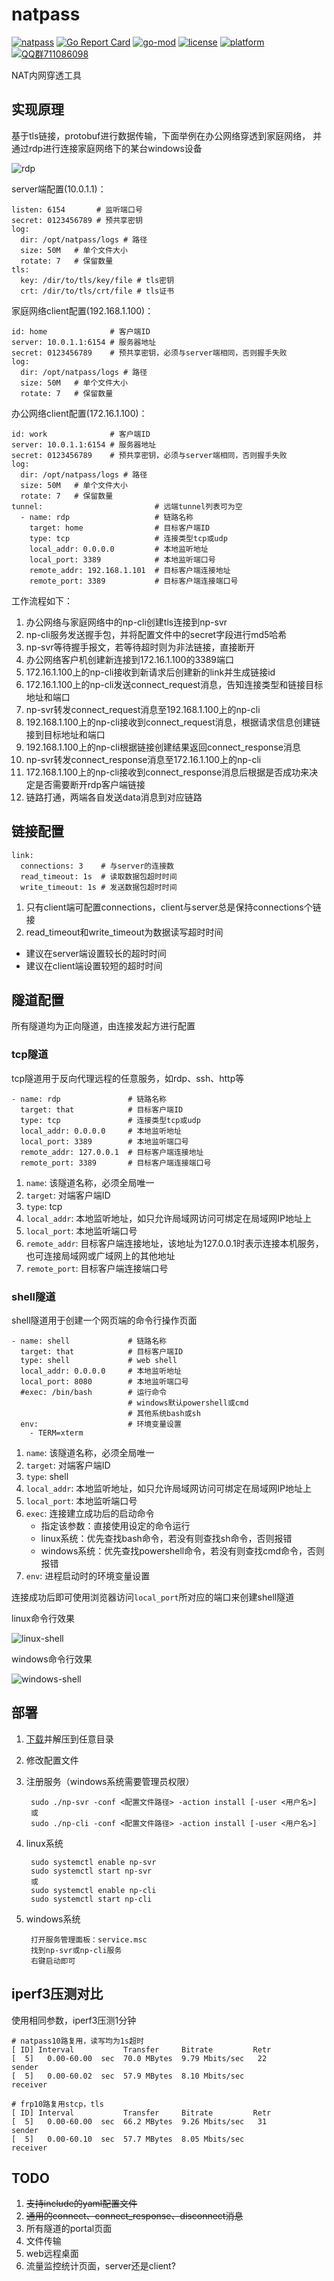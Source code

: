# natpass

[![natpass](https://github.com/lwch/natpass/actions/workflows/build.yml/badge.svg)](https://github.com/lwch/natpass/actions/workflows/build.yml)
[![Go Report Card](https://goreportcard.com/badge/github.com/lwch/natpass)](https://goreportcard.com/report/github.com/lwch/natpass)
[![go-mod](https://img.shields.io/github/go-mod/go-version/lwch/natpass)](https://github.com/lwch/natpass)
[![license](https://img.shields.io/github/license/lwch/natpass)](https://opensource.org/licenses/MIT)
[![platform](https://img.shields.io/badge/platform-linux%20%7C%20windows%20%7C%20macos-lightgrey.svg)](https://github.com/lwch/natpass)
[![QQ群711086098](https://img.shields.io/badge/QQ%E7%BE%A4-711086098-success)](https://jq.qq.com/?_wv=1027&k=6Fz2vkVE)

NAT内网穿透工具

## 实现原理

基于tls链接，protobuf进行数据传输，下面举例在办公网络穿透到家庭网络，
并通过rdp进行连接家庭网络下的某台windows设备

![rdp](docs/example.jpg)

server端配置(10.0.1.1)：

    listen: 6154       # 监听端口号
    secret: 0123456789 # 预共享密钥
    log:
      dir: /opt/natpass/logs # 路径
      size: 50M   # 单个文件大小
      rotate: 7   # 保留数量
    tls:
      key: /dir/to/tls/key/file # tls密钥
      crt: /dir/to/tls/crt/file # tls证书

家庭网络client配置(192.168.1.100)：

    id: home              # 客户端ID
    server: 10.0.1.1:6154 # 服务器地址
    secret: 0123456789    # 预共享密钥，必须与server端相同，否则握手失败
    log:
      dir: /opt/natpass/logs # 路径
      size: 50M   # 单个文件大小
      rotate: 7   # 保留数量

办公网络client配置(172.16.1.100)：

    id: work              # 客户端ID
    server: 10.0.1.1:6154 # 服务器地址
    secret: 0123456789    # 预共享密钥，必须与server端相同，否则握手失败
    log:
      dir: /opt/natpass/logs # 路径
      size: 50M   # 单个文件大小
      rotate: 7   # 保留数量
    tunnel:                         # 远端tunnel列表可为空
      - name: rdp                   # 链路名称
        target: home                # 目标客户端ID
        type: tcp                   # 连接类型tcp或udp
        local_addr: 0.0.0.0         # 本地监听地址
        local_port: 3389            # 本地监听端口号
        remote_addr: 192.168.1.101  # 目标客户端连接地址
        remote_port: 3389           # 目标客户端连接端口号

工作流程如下：

1. 办公网络与家庭网络中的np-cli创建tls连接到np-svr
2. np-cli服务发送握手包，并将配置文件中的secret字段进行md5哈希
3. np-svr等待握手报文，若等待超时则为非法链接，直接断开
4. 办公网络客户机创建新连接到172.16.1.100的3389端口
5. 172.16.1.100上的np-cli接收到新请求后创建新的link并生成链接id
6. 172.16.1.100上的np-cli发送connect_request消息，告知连接类型和链接目标地址和端口
7. np-svr转发connect_request消息至192.168.1.100上的np-cli
8. 192.168.1.100上的np-cli接收到connect_request消息，根据请求信息创建链接到目标地址和端口
9. 192.168.1.100上的np-cli根据链接创建结果返回connect_response消息
10. np-svr转发connect_response消息至172.16.1.100上的np-cli
11. 172.168.1.100上的np-cli接收到connect_response消息后根据是否成功来决定是否需要断开rdp客户端链接
12. 链路打通，两端各自发送data消息到对应链路

## 链接配置

    link:
      connections: 3    # 与server的连接数
      read_timeout: 1s  # 读取数据包超时时间
      write_timeout: 1s # 发送数据包超时时间

1. 只有client端可配置connections，client与server总是保持connections个链接
2. read_timeout和write_timeout为数据读写超时时间
  - 建议在server端设置较长的超时时间
  - 建议在client端设置较短的超时时间

## 隧道配置

所有隧道均为正向隧道，由连接发起方进行配置

### tcp隧道

tcp隧道用于反向代理远程的任意服务，如rdp、ssh、http等

    - name: rdp               # 链路名称
      target: that            # 目标客户端ID
      type: tcp               # 连接类型tcp或udp
      local_addr: 0.0.0.0     # 本地监听地址
      local_port: 3389        # 本地监听端口号
      remote_addr: 127.0.0.1  # 目标客户端连接地址
      remote_port: 3389       # 目标客户端连接端口号

1. `name`: 该隧道名称，必须全局唯一
2. `target`: 对端客户端ID
3. `type`: tcp
4. `local_addr`: 本地监听地址，如只允许局域网访问可绑定在局域网IP地址上
5. `local_port`: 本地监听端口号
6. `remote_addr`: 目标客户端连接地址，该地址为127.0.0.1时表示连接本机服务，也可连接局域网或广域网上的其他地址
7. `remote_port`: 目标客户端连接端口号

### shell隧道

shell隧道用于创建一个网页端的命令行操作页面

    - name: shell             # 链路名称
      target: that            # 目标客户端ID
      type: shell             # web shell
      local_addr: 0.0.0.0     # 本地监听地址
      local_port: 8080        # 本地监听端口号
      #exec: /bin/bash        # 运行命令
                              # windows默认powershell或cmd
                              # 其他系统bash或sh
      env:                    # 环境变量设置
        - TERM=xterm

1. `name`: 该隧道名称，必须全局唯一
2. `target`: 对端客户端ID
3. `type`: shell
4. `local_addr`: 本地监听地址，如只允许局域网访问可绑定在局域网IP地址上
5. `local_port`: 本地监听端口号
6. `exec`: 连接建立成功后的启动命令
    - 指定该参数：直接使用设定的命令运行
    - linux系统：优先查找bash命令，若没有则查找sh命令，否则报错
    - windows系统：优先查找powershell命令，若没有则查找cmd命令，否则报错
7. `env`: 进程启动时的环境变量设置

连接成功后即可使用浏览器访问`local_port`所对应的端口来创建shell隧道

linux命令行效果

![linux-shell](docs/shell_linux.png)

windows命令行效果

![windows-shell](docs/shell_win.png)

## 部署

1. [下载](https://github.com/lwch/natpass/releases)并解压到任意目录
2. 修改配置文件
3. 注册服务（windows系统需要管理员权限）

        sudo ./np-svr -conf <配置文件路径> -action install [-user <用户名>]
        或
        sudo ./np-cli -conf <配置文件路径> -action install [-user <用户名>]
4. linux系统

        sudo systemctl enable np-svr
        sudo systemctl start np-svr
        或
        sudo systemctl enable np-cli
        sudo systemctl start np-cli

5. windows系统

        打开服务管理面板：service.msc
        找到np-svr或np-cli服务
        右键启动即可

## iperf3压测对比

使用相同参数，iperf3压测1分钟

    # natpass10路复用，读写均为1s超时
    [ ID] Interval           Transfer     Bitrate         Retr
    [  5]   0.00-60.00  sec  70.0 MBytes  9.79 Mbits/sec   22             sender
    [  5]   0.00-60.02  sec  57.9 MBytes  8.10 Mbits/sec                  receiver

    # frp10路复用stcp，tls
    [ ID] Interval           Transfer     Bitrate         Retr
    [  5]   0.00-60.00  sec  66.2 MBytes  9.26 Mbits/sec   31             sender
    [  5]   0.00-60.10  sec  57.7 MBytes  8.05 Mbits/sec                  receiver

## TODO

1. ~~支持include的yaml配置文件~~
2. ~~通用的connect、connect_response、disconnect消息~~
3. 所有隧道的portal页面
4. 文件传输
5. web远程桌面
6. 流量监控统计页面，server还是client?